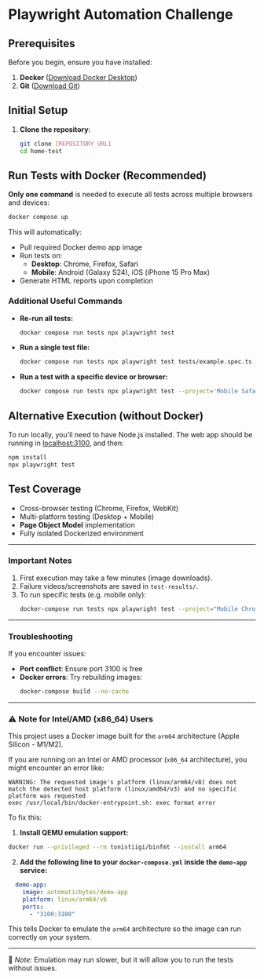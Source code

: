 # Playwright Automation Challenge

## Prerequisites
Before you begin, ensure you have installed:
1. **Docker** ([Download Docker Desktop](https://www.docker.com/products/docker-desktop))
2. **Git** ([Download Git](https://git-scm.com/downloads))

## Initial Setup
1. **Clone the repository**:
   ```bash
   git clone [REPOSITORY_URL]
   cd home-test
   ```

## Run Tests with Docker (Recommended)
**Only one command** is needed to execute all tests across multiple browsers and devices:
```bash
docker compose up
```
This will automatically:
- Pull required Docker demo app image
- Run tests on:
  - **Desktop**: Chrome, Firefox, Safari
  - **Mobile**: Android (Galaxy S24), iOS (iPhone 15 Pro Max)
- Generate HTML reports upon completion

### Additional Useful Commands

* **Re-run all tests:**

  ```bash
  docker compose run tests npx playwright test
  ```

* **Run a single test file:**

  ```bash
  docker compose run tests npx playwright test tests/example.spec.ts
  ```

* **Run a test with a specific device or browser:**

  ```bash
  docker compose run tests npx playwright test --project='Mobile Safari'
  ```

## Alternative Execution (without Docker)
To run locally, you'll need to have Node.js installed. The web app should be running in [localhost:3100](http://localhost:3100), and then:

```bash
npm install
npx playwright test
```

## Test Coverage
- Cross-browser testing (Chrome, Firefox, WebKit)
- Multi-platform testing (Desktop + Mobile)
- **Page Object Model** implementation
- Fully isolated Dockerized environment

---

### Important Notes
1. First execution may take a few minutes (image downloads).
2. Failure videos/screenshots are saved in `test-results/`.
3. To run specific tests (e.g. mobile only):
   ```bash
   docker-compose run tests npx playwright test --project="Mobile Chrome"
   ```

---

### Troubleshooting
If you encounter issues:
- **Port conflict**: Ensure port 3100 is free
- **Docker errors**: Try rebuilding images:
  ```bash
  docker-compose build --no-cache
  ```

---

### ⚠️ Note for Intel/AMD (x86\_64) Users

This project uses a Docker image built for the `arm64` architecture (Apple Silicon - M1/M2).

If you are running on an Intel or AMD processor (`x86_64` architecture), you might encounter an error like:

```
WARNING: The requested image's platform (linux/arm64/v8) does not match the detected host platform (linux/amd64/v3) and no specific platform was requested
exec /usr/local/bin/docker-entrypoint.sh: exec format error
```

To fix this:

1. **Install QEMU emulation support:**

```bash
docker run --privileged --rm tonistiigi/binfmt --install arm64
```

2. **Add the following line to your `docker-compose.yml` inside the `demo-app` service:**

```yaml
  demo-app:
    image: automaticbytes/demo-app
    platform: linux/arm64/v8
    ports:
      - "3100:3100"
```

This tells Docker to emulate the `arm64` architecture so the image can run correctly on your system.

---

📝 *Note:* Emulation may run slower, but it will allow you to run the tests without issues.